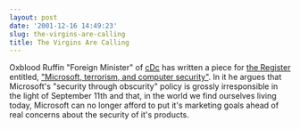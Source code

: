 ```yaml
---
layout: post
date: '2001-12-16 14:49:23'
slug: the-virgins-are-calling
title: The Virgins Are Calling
---
```


Oxblood Ruffin "Foreign Minister" of [cDc](http://www.cultdeadcow.com/main.php3) has written a piece for [the Register](http://www.theregister.co.uk) entitled, ["Microsoft, terrorism, and computer security"](http://www.theregister.co.uk/content/4/23418.html). In it he argues that Microsoft's "security through obscurity" policy is grossly irresponsible in the light of September 11th and that, in the world we find ourselves living today, Microsoft can no longer afford to put it's marketing goals ahead of real concerns about the security of it's products.
